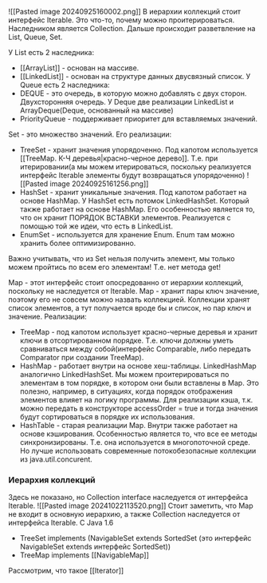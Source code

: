 ![[Pasted image 20240925160002.png]]
В иерархии коллекций стоит интерфейс Iterable. Это что-то, почему можно проитерироваться. Наследником является Collection. Дальше происходит разветвление на List, Queue, Set.

У List есть 2 наследника:
- [[ArrayList]] - основан на массиве.
- [[LinkedList]] - основан на структуре данных двусвязный список.
У Queue есть 2 наследника:
- DEQUE - это очередь, в которую можно добавлять с двух сторон. Двухсторонняя очередь. У Deque две реализации LinkedList и ArrayDeque(Deque, основанный на массиве)
- PriorityQueue - поддерживает приоритет для вставляемых значений. 

Set - это множество значений. Его реализации:
- TreeSet - хранит значения упорядоченно. Под капотом используется [[TreeMap. К-Ч деревья|красно-черное дерево]]. Т.е. при итерировании(а мы можем итерироваться, поскольку реализуется интерфейс Iterable элементы будут возвращаться упорядоченно)
  ![[Pasted image 20240925161256.png]]
- HashSet - хранит уникальные значения. Под капотом работает на основе HashMap. У HashSet есть потомок LinkedHashSet. Который также работает на основе HashMap. Его особенностью является то, что он хранит ПОРЯДОК ВСТАВКИ элементов. Реализуется с помощью той же идеи, что есть в LinkedList.
- EnumSet - используется для хранение Enum. Enum там можно хранить более оптимизированно.

Важно учитывать, что из Set нельзя получить элемент, мы только можем пройтись по всем его элементам! Т.е. нет метода get!

Map - этот интерфейс стоит опосредованно от иерархии коллекций, поскольку не наследуется от Iterable. Map - хранит пары ключ значение, поэтому его не совсем можно назвать коллекцией. Коллекции хранят список элементов, а тут получается вроде бы и список, но пар ключ и значение. Реализации:
- TreeMap - под капотом использует красно-черные деревья и хранит ключи в отсортированном порядке. Т.е. ключи должны уметь сравниваться между собой(интерфейс Comparable, либо передать Comparator при создании TreeMap).
- HashMap - работает внутри на основе хеш-таблицы. LinkedHashMap аналогично LinkedHashSet. Мы можем проитерироваться по элементам в том порядке, в котором они были вставлены в Map. Это полезно, например, в ситуациях, когда порядок отображения элементов влияет на логику программы. Для реализации кэша, т.к. можно передать в конструкторе accessOrder = true и тогда значения будут сортироваться в порядке их использования.
- HashTable - старая реализации Map. Внутри также работает на основе кэширования. Особенностью является то, что все ее методы синхронизированы. Т.е. она используется в многопоточной среде. Но лучше использовать современные потокобезопасные коллекции из java.util.concurent.

### Иерархия коллекций
Здесь не показано, но Collection interface наследуется от интерфейса Iterable.
![[Pasted image 20241022113520.png]]
Стоит заметить, что Map не входит в основную иерархию, а также Collection наследуется от интерфейса Iterable. С Java 1.6 
- TreeSet implements (NavigableSet extends SortedSet (это интерфейс NavigableSet extends интерфейс SortedSet))
- TreeMap implements [[NavigableMap]]

Рассмотрим, что такое [[Iterator]]


